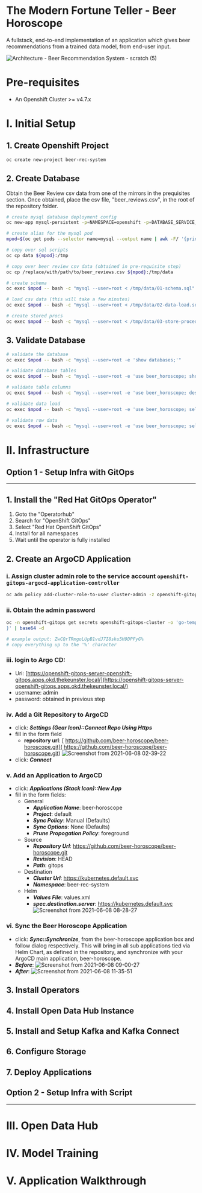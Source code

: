 # The Modern Fortune Teller - Beer Horoscope

A fullstack, end-to-end implementation of an application which gives beer recommendations from a trained data model, from end-user input. 

![Architecture - Beer Recommendation System - scratch (5)](https://user-images.githubusercontent.com/61749/120901590-91e67a80-c601-11eb-88ea-a5ec7678912e.png)

# Pre-requisites

- An Openshift Cluster >= v4.7.x

# I. Initial Setup

## 1. Create Openshift Project

```bash
oc create new-project beer-rec-system
```

## 2. Create Database

Obtain the Beer Review csv data from one of the mirrors in the prequisites section. Once obtained, place the csv file, "beer_reviews.csv", in the root of the repository folder. 

```bash
# create mysql database deployment config
oc new-app mysql-persistent -p=NAMESPACE=openshift -p=DATABASE_SERVICE_NAME=mysql -p=MYSQL_DATABASE=beer_horoscope -p=MYSQL_USER=user -p=MYSQL_PASSWORD=password -p=MYSQL_ROOT_PASSWORD=password -p=MEMORY_LIMIT=8Gi -p=VOLUME_CAPACITY=5Gi -p=MYSQL_VERSION=8.0-el8

# create alias for the mysql pod
mpod=$(oc get pods --selector name=mysql --output name | awk -F/ '{print $NF}')

# copy over sql scripts
oc cp data ${mpod}:/tmp

# copy over beer review csv data (obtained in pre-requisite step)
oc cp /replace/with/path/to/beer_reviews.csv ${mpod}:/tmp/data

# create schema
oc exec $mpod -- bash -c "mysql --user=root < /tmp/data/01-schema.sql"

# load csv data (this will take a few minutes)
oc exec $mpod -- bash -c "mysql --user=root < /tmp/data/02-data-load.sql"

# create stored procs
oc exec $mpod -- bash -c "mysql --user=root < /tmp/data/03-store-procedures.sql"
```

## 3. Validate Database

```bash
# validate the database
oc exec $mpod -- bash -c "mysql --user=root -e 'show databases;'"

# validate database tables
oc exec $mpod -- bash -c "mysql --user=root -e 'use beer_horoscope; show tables;'"

# validate table columns
oc exec $mpod -- bash -c "mysql --user=root -e 'use beer_horoscope; describe beer_reviews;'"

# validate data load
oc exec $mpod -- bash -c "mysql --user=root -e 'use beer_horoscope; select count(*) from beer_reviews;'" 

# validate row data
oc exec $mpod -- bash -c "mysql --user=root -e 'use beer_horoscope; select * from beer_reviews limit 10;'"
```

# II. Infrastructure

## Option 1 - Setup Infra with GitOps
---

## 1. Install the "Red Hat GitOps Operator"

1. Goto the "Operatorhub"
2. Search for "OpenShift GitOps"
3. Select "Red Hat OpenShift GitOps"
4. Install for all namespaces
5. Wait until the operator is fully installed

## 2. Create an ArgoCD Application

### i. Assign cluster admin role to the service account `openshift-gitops-argocd-application-controller`

```bash
oc adm policy add-cluster-role-to-user cluster-admin -z openshift-gitops-argocd-application-controller -n openshift-gitops
```

### ii. Obtain the admin password

```bash
oc -n openshift-gitops get secrets openshift-gitops-cluster -o 'go-template={{index .data "admin.password"}
}' | base64 -d

# example output: ZwCQrTRmgoLUpB1vdJ7I8sku5H9DPFyG%
# copy everything up to the '%' character
```

### iii. login to Argo CD: 
- Uri: [https://openshift-gitops-server-openshift-gitops.apps.okd.thekeunster.local/](https://openshift-gitops-server-openshift-gitops.apps.okd.thekeunster.local/)
- username: admin
- password: obtained in previous step

### iv. Add a Git Repository to ArgoCD
- click: ***Settings (Gear Icon)::Connect Repo Using Https*** 
- fill in the form field 
    - **repository url**: [
https://github.com/beer-horoscope/beer-horoscope.git](
https://github.com/beer-horoscope/beer-horoscope.git)
![Screenshot from 2021-06-08 02-39-22](https://user-images.githubusercontent.com/61749/121143551-c7a68180-c802-11eb-9a59-982c87c161a6.png)
- click: ***Connect***

### v. Add an Application to ArgoCD
- click: ***Applications (Stack Icon)::New App***
- fill in the form fields:
    - General 
        - ***Application Name***: beer-horoscope
        - ***Project***: default
        - ***Sync Policy***: Manual (Defaults)
        - ***Sync Options***: None (Defaults)
        - ***Prune Propogation Policy***: foreground
    - Source
        - ***Repository Url***: https://github.com/beer-horoscope/beer-horoscope.git
        - ***Revision***: HEAD
        - ***Path***: gitops
    - Destination
        - ***Cluster Url***: https://kubernetes.default.svc
        - ***Namespace***: beer-rec-system
    - Helm
        - ***Values File***: values.xml
        - ***spec.destination.server***: https://kubernetes.default.svc
![Screenshot from 2021-06-08 08-28-27](https://user-images.githubusercontent.com/61749/121194029-f7ba4880-c833-11eb-8438-5be1f712fc83.png)

### vi. Sync the Beer Horoscope Application
- click: ***Sync::Synchronize***, from the beer-horoscope application box and follow dialog respectively. This will bring in all sub applications tied via Helm Chart, as defined in the repository, and synchronize with your ArgoCD main application, beer-horoscope. 
- ***Before***:
![Screenshot from 2021-06-08 09-00-27](https://user-images.githubusercontent.com/61749/121215157-618f1e00-c845-11eb-9d1f-6871c87a4bfd.png)
- ***After***:
![Screenshot from 2021-06-08 11-35-51](https://user-images.githubusercontent.com/61749/121223976-b5056a00-c84d-11eb-95ba-35bb7dfbecf5.png)


## 3. Install Operators

## 4. Install Open Data Hub Instance

## 5. Install and Setup Kafka and Kafka Connect

## 6. Configure Storage

## 7. Deploy Applications

## Option 2 - Setup Infra with Script
---


# III. Open Data Hub

# IV. Model Training

# V. Application Walkthrough
